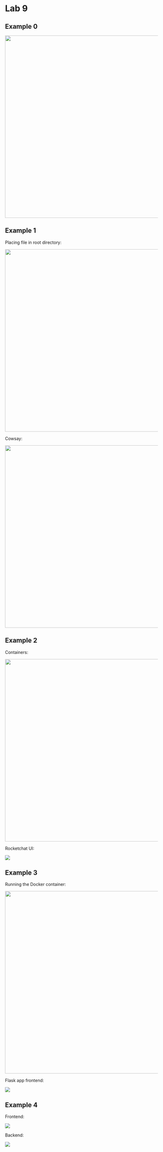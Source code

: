 # Lab 9

## Example 0

<img src="https://i.imgur.com/8dYIGhE.png" width=600>

## Example 1

Placing file in root directory:

<img src="https://i.imgur.com/IDBbFFC.png" width=600>

Cowsay:

<img src="https://i.imgur.com/yQ8c1wi.png" width=600>

## Example 2

Containers:

<img src="https://i.imgur.com/kFVuQZI.png" width=600>

Rocketchat UI:

<img src="https://i.imgur.com/qkcFRXz.png">

## Example 3

Running the Docker container:

<img src="https://i.imgur.com/fpQbl9o.png" width=600>

Flask app frontend:

<img src="https://i.imgur.com/RTORGIM.png">

## Example 4

Frontend:

<img src="https://i.imgur.com/DNZk82f.png">

Backend:

<img src="https://i.imgur.com/gs5vC2N.png">
